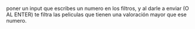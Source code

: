 poner un input que escribes un numero en los filtros, y al darle a enviar (O AL ENTER) te filtra las peliculas que tienen una valoración mayor que ese numero.